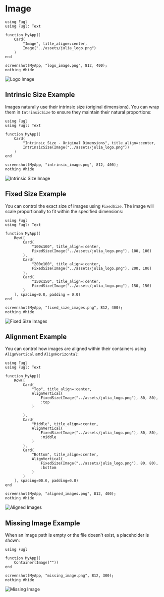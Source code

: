 # Image

``` @example LogoImageExample
using Fugl
using Fugl: Text

function MyApp()
    Card(
        "Image", title_align=:center,
        Image("../assets/julia_logo.png")
    )
end

screenshot(MyApp, "logo_image.png", 812, 400);
nothing #hide
```

![Logo Image](logo_image.png)

## Intrinsic Size Example

Images naturally use their intrinsic size (original dimensions). You can wrap them in `IntrinsicSize` to ensure they maintain their natural proportions:

``` @example IntrinsicSizeExample
using Fugl
using Fugl: Text

function MyApp()
    Card(
        "Intrinsic Size - Original Dimensions", title_align=:center,
        IntrinsicSize(Image("../assets/julia_logo.png"))
    )
end

screenshot(MyApp, "intrinsic_image.png", 812, 400);
nothing #hide
```

![Intrinsic Size Image](intrinsic_image.png)

## Fixed Size Example

You can control the exact size of images using `FixedSize`. The image will scale proportionally to fit within the specified dimensions:

``` @example FixedSizeExample
using Fugl
using Fugl: Text

function MyApp()
    Row([
        Card(
            "100x100", title_align=:center,
            FixedSize(Image("../assets/julia_logo.png"), 100, 100)
        ),
        Card(
            "200x100", title_align=:center,
            FixedSize(Image("../assets/julia_logo.png"), 200, 100)
        ),
        Card(
            "150x150", title_align=:center,
            FixedSize(Image("../assets/julia_logo.png"), 150, 150)
        )
    ], spacing=0.0, padding = 0.0)
end

screenshot(MyApp, "fixed_size_images.png", 812, 400);
nothing #hide
```

![Fixed Size Images](fixed_size_images.png)

## Alignment Example

You can control how images are aligned within their containers using `AlignVertical` and `AlignHorizontal`:

``` @example AlignmentExample
using Fugl
using Fugl: Text

function MyApp()
    Row([
        Card(
            "Top", title_align=:center,
            AlignVertical(
                FixedSize(Image("../assets/julia_logo.png"), 80, 80),
                :top
            )

        ),
        Card(
            "Middle", title_align=:center,
            AlignVertical(
                FixedSize(Image("../assets/julia_logo.png"), 80, 80),
                :middle
            )
        ),
        Card(
            "Bottom", title_align=:center,
            AlignVertical(
                FixedSize(Image("../assets/julia_logo.png"), 80, 80),
                :bottom
            )
        )
    ], spacing=00.0, padding=0.0)
end

screenshot(MyApp, "aligned_images.png", 812, 400);
nothing #hide
```

![Aligned Images](aligned_images.png)

## Missing Image Example

When an image path is empty or the file doesn't exist, a placeholder is shown:

``` @example MissingImageExample
using Fugl

function MyApp()
    Container(Image(""))
end

screenshot(MyApp, "missing_image.png", 812, 300);
nothing #hide
```

![Missing Image](missing_image.png)
